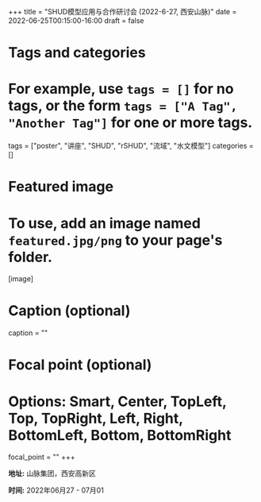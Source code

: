 +++
title = "SHUD模型应用与合作研讨会 (2022-6-27, 西安山脉)"
date = 2022-06-25T00:15:00-16:00
draft = false

# Tags and categories
# For example, use `tags = []` for no tags, or the form `tags = ["A Tag", "Another Tag"]` for one or more tags.
tags = ["poster", "讲座", "SHUD", "rSHUD", "流域", "水文模型"]
categories = []

# Featured image
# To use, add an image named `featured.jpg/png` to your page's folder.
[image]
  # Caption (optional)
  caption = ""

  # Focal point (optional)
  # Options: Smart, Center, TopLeft, Top, TopRight, Left, Right, BottomLeft, Bottom, BottomRight
  focal_point = ""
+++


**地址:** 山脉集团，西安高新区

**时间:** 2022年06月27 - 07月01
